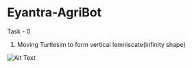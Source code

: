 # Eyantra-AgriBot

Task - 0 
 1) Moving Turtlesim to form vertical lemniscate(infinity shape) 
 
 
![Alt Text](https://github.com/RoopanJKR/Eyantra-AgriBot/blob/main/assets/Task_0/AB_1475.png)
